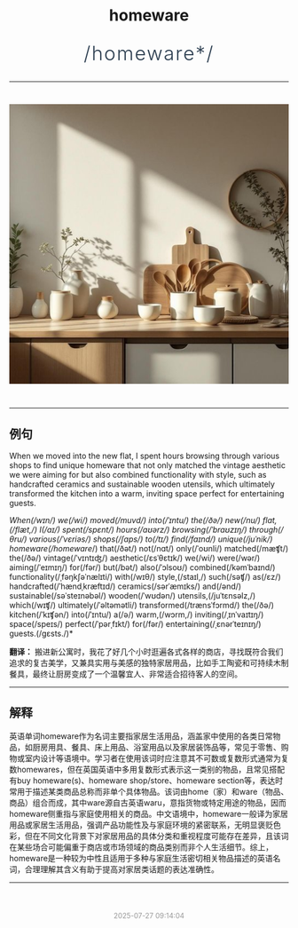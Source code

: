 <div align="center">

# homeware

<div style="margin: 30px 0;">
<h1 style="font-size: 2.5em; font-weight: 300; letter-spacing: 2px; margin: 0; color: #2c3e50;">
/homeware*/
</h1>
</div>

</div>

---

<div align="center" style="margin: 40px 0;">

![homeware](images/homeware.png)

</div>

---

## 例句

When we moved into the new flat, I spent hours browsing through various shops to find unique homeware that not only matched the vintage aesthetic we were aiming for but also combined functionality with style, such as handcrafted ceramics and sustainable wooden utensils, which ultimately transformed the kitchen into a warm, inviting space perfect for entertaining guests.

*When(/wɪn/) we(/wi/) moved(/muvd/) into(/ˈɪntu/) the(/ðə/) new(/nu/) flat,(/flæt,/) I(/aɪ/) spent(/spɛnt/) hours(/aʊərz/) browsing(/ˈbraʊzɪŋ/) through(/θru/) various(/ˈvɛriəs/) shops(/ʃɑps/) to(/tɪ/) find(/faɪnd/) unique(/juˈnik/) homeware(/homeware*/) that(/ðət/) not(/nɑt/) only(/ˈoʊnli/) matched(/mæʧt/) the(/ðə/) vintage(/ˈvɪntɪʤ/) aesthetic(/ɛsˈθɛtɪk/) we(/wi/) were(/wər/) aiming(/ˈeɪmɪŋ/) for(/fər/) but(/bət/) also(/ˈɔlsoʊ/) combined(/kəmˈbaɪnd/) functionality(/ˌfəŋkʃəˈnælɪti/) with(/wɪθ/) style,(/staɪl,/) such(/səʧ/) as(/ɛz/) handcrafted(/ˈhændˌkræftɪd/) ceramics(/sərˈæmɪks/) and(/ənd/) sustainable(/səˈsteɪnəbəl/) wooden(/ˈwʊdən/) utensils,(/juˈtɛnsəlz,/) which(/wɪʧ/) ultimately(/ˈəltəmətli/) transformed(/trænsˈfɔrmd/) the(/ðə/) kitchen(/ˈkɪʧən/) into(/ˈɪntu/) a(/ə/) warm,(/wɔrm,/) inviting(/ˌɪnˈvaɪtɪŋ/) space(/speɪs/) perfect(/ˈpərˌfɪkt/) for(/fər/) entertaining(/ˌɛnərˈteɪnɪŋ/) guests.(/gɛsts./)*

**翻译：** 搬进新公寓时，我花了好几个小时逛遍各式各样的商店，寻找既符合我们追求的复古美学，又兼具实用与美感的独特家居用品，比如手工陶瓷和可持续木制餐具，最终让厨房变成了一个温馨宜人、非常适合招待客人的空间。

---

## 解释

英语单词homeware作为名词主要指家居生活用品，涵盖家中使用的各类日常物品，如厨房用具、餐具、床上用品、浴室用品以及家居装饰品等，常见于零售、购物或室内设计等语境中。学习者在使用该词时应注意其不可数或复数形式通常为复数homewares，但在英国英语中多用复数形式表示这一类别的物品，且常见搭配有buy homeware(s)、homeware shop/store、homeware section等，表达时常用于描述某类商品总称而非单个具体物品。该词由home（家）和ware（物品、商品）组合而成，其中ware源自古英语waru，意指货物或特定用途的物品，因而homeware侧重指与家庭使用相关的商品。中文语境中，homeware一般译为家居用品或家居生活用品，强调产品功能性及与家庭环境的紧密联系，无明显褒贬色彩，但在不同文化背景下对家居用品的具体分类和重视程度可能存在差异，且该词在某些场合可能偏重于商店或市场领域的商品类别而非个人生活细节。综上，homeware是一种较为中性且适用于多种与家庭生活密切相关物品描述的英语名词，合理理解其含义有助于提高对家居类话题的表达准确性。


---

<div align="center" style="margin-top: 50px;">
<small style="color: #999; font-size: 0.9em;">2025-07-27 09:14:04</small>
</div>
